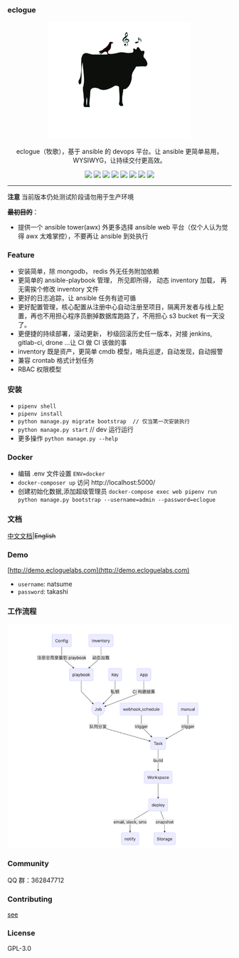 ### eclogue

<p align="center">
  <a href="//www.sangsay.com">
        <img alt="eclogue" src="images/logo.svg" width="320" />
  </a>
</p>

<p align="center">
  eclogue（牧歌），基于 ansible 的 devops 平台。让 ansible 更简单易用，WYSIWYG，让持续交付更高效。
</p>

<p align="center">

<img src="http://jks.sangsay.com/view/all/job/eclogue/badge/icon" />
<img src="https://img.shields.io/github/issues/eclogue/eclogue"/>
<img src="https://img.shields.io/github/search/eclogue/eclogue/devops"/>
<img src="https://img.shields.io/github/pipenv/locked/python-version/eclogue/eclogue"/>
<img src="https://img.shields.io/github/pipenv/locked/dependency-version/eclogue/eclogue/flask"/>
<img src="https://img.shields.io/github/pipenv/locked/dependency-version/eclogue/eclogue/ansible"/>
<img src="https://img.shields.io/github/commit-activity/m/eclogue/eclogue"/>
<img src="https://img.shields.io/github/languages/code-size/eclogue/eclogue"/>

</p>

---

**注意** 当前版本仍处测试阶段请勿用于生产环境



**~~最初目的~~**：
- 提供一个 ansible tower(awx) 外更多选择 ansible web 平台（仅个人认为觉得 awx 太难掌控），不要再让 ansible 到处执行

### Feature
- 安装简单，除 mongodb， redis 外无任务附加依赖
- 更简单的 ansible-playbook 管理， 所见即所得， 动态 inventory 加载， 再无需挨个修改 inventory 文件
- 更好的日志追踪，让 ansible 任务有迹可循
- 更好配置管理，核心配置从注册中心自动注册至项目，隔离开发者与线上配置，再也不用担心程序员删掉数据库跑路了，不用担心 s3 bucket 有一天没了。
- 更便捷的持续部署，滚动更新， 秒级回滚历史任一版本，对接 jenkins, gitlab-ci, drone ...让 CI 做 CI 该做的事
- inventory 既是资产，更简单 cmdb 模型，哨兵巡逻，自动发现，自动报警
- 兼容 crontab 格式计划任务
- RBAC 权限模型

### 安装
- `pipenv shell`
- `pipenv install`
- `python manage.py migrate bootstrap  // 仅当第一次安装执行`
- `python manage.py start` // dev 运行运行
- 更多操作 `python manage.py --help`

### Docker
- 编辑 .env 文件设置 `ENV=docker`
- `docker-composer up` 访问 http://localhost:5000/
- 创建初始化数据,添加超级管理员 `docker-compose exec web pipenv run python manage.py bootstrap --username=admin --password=eclogue`

### 文档
[中文文档](http://doc.ecloguelabs.com)|~~English~~

### Demo
[http://demo.ecloguelabs.com](http://demo.ecloguelabs.com)

- `username`: natsume
- `password`: takashi

### 工作流程

![image](https://raw.githubusercontent.com/eclogue/eclogue/master/images/flow.png)



### Community
QQ 群：362847712

### Contributing
[see](http://doc.ecloguelabs.com/#/contributing)

### License
GPL-3.0


